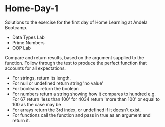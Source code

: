 # Home-Day-1

Solutions to the exercise for the first day of Home Learning at Andela Bootcamp.
- Data Types Lab
- Prime Numbers
- OOP Lab


Compare and return results, based on the argument supplied to the function. Follow through the test to produce the perfect function that accounts for all expectations.
* For strings, return its length.
* For null or undefined return string 'no value'
* For booleans return the boolean
* For numbers return a string showing how it compares to hundred e.g. For 67 return 'less than 100' for 4034 return 'more than 100' or equal to 100 as the case may be
* For arrays return the 3rd index, or undefined if it doesn't exist.
* For functions call the function and pass in true as an argument and return it.